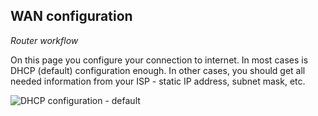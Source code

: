 ## WAN configuration

_Router workflow_

On this page you configure your connection to internet. In most cases is DHCP (default) configuration enough. In other cases, you should get all needed information from your ISP - static IP address, subnet mask, etc.

![DHCP configuration - default](foris-guide/wan.png)
